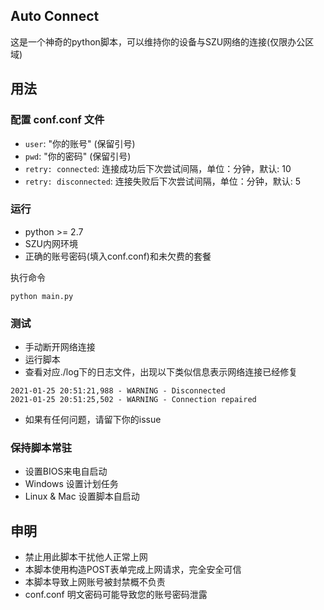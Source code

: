 ## Auto Connect
这是一个神奇的python脚本，可以维持你的设备与SZU网络的连接(仅限办公区域)

## 用法

### 配置 conf.conf 文件
* `user`: "你的账号" (保留引号)
* `pwd`:  "你的密码" (保留引号)
* `retry: connected`: 连接成功后下次尝试间隔，单位：分钟，默认: 10
* `retry: disconnected`: 连接失败后下次尝试间隔，单位：分钟，默认: 5

### 运行
* python >= 2.7
* SZU内网环境
* 正确的账号密码(填入conf.conf)和未欠费的套餐

执行命令
```
python main.py
```

### 测试
* 手动断开网络连接
* 运行脚本
* 查看对应./log下的日志文件，出现以下类似信息表示网络连接已经修复
```
2021-01-25 20:51:21,988 - WARNING - Disconnected
2021-01-25 20:51:25,502 - WARNING - Connection repaired
```
* 如果有任何问题，请留下你的issue

### 保持脚本常驻
* 设置BIOS来电自启动
* Windows 设置计划任务
* Linux & Mac 设置脚本自启动


## 申明
* 禁止用此脚本干扰他人正常上网
* 本脚本使用构造POST表单完成上网请求，完全安全可信
* 本脚本导致上网账号被封禁概不负责
* conf.conf 明文密码可能导致您的账号密码泄露